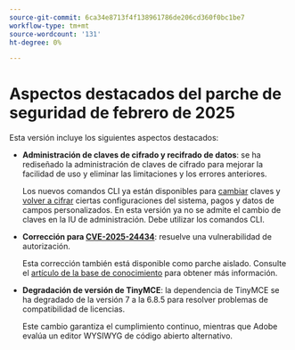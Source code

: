 ```yaml
---
source-git-commit: 6ca34e8713f4f138961786de206cd360f0bc1be7
workflow-type: tm+mt
source-wordcount: '131'
ht-degree: 0%

---
```

# Aspectos destacados del parche de seguridad de febrero de 2025

Esta versión incluye los siguientes aspectos destacados:

* **Administración de claves de cifrado y recifrado de datos**: se ha rediseñado la administración de claves de cifrado para mejorar la facilidad de uso y eliminar las limitaciones y los errores anteriores.<!-- AC-12679 -->

  Los nuevos comandos CLI ya están disponibles para [cambiar](https://experienceleague.adobe.com/es/docs/commerce-admin/systems/security/encryption-key) claves y [volver a cifrar](https://developer.adobe.com/commerce/php/development/security/data-encryption/) ciertas configuraciones del sistema, pagos y datos de campos personalizados. En esta versión ya no se admite el cambio de claves en la IU de administración. Debe utilizar los comandos CLI.

* **Corrección para [CVE-2025-24434](https://nvd.nist.gov/vuln/detail/CVE-2025-24434)**: resuelve una vulnerabilidad de autorización.

  Esta corrección también está disponible como parche aislado. Consulte el [artículo de la base de conocimiento](https://experienceleague.adobe.com/es/docs/commerce-knowledge-base/kb/troubleshooting/known-issues-patches-attached/security-update-available-for-adobe-commerce-apsb25-08) para obtener más información.<!-- AC-12755 -->

* **Degradación de versión de TinyMCE**: la dependencia de TinyMCE se ha degradado de la versión 7 a la 6.8.5 para resolver problemas de compatibilidad de licencias.

  Este cambio garantiza el cumplimiento continuo, mientras que Adobe evalúa un editor WYSIWYG de código abierto alternativo.
